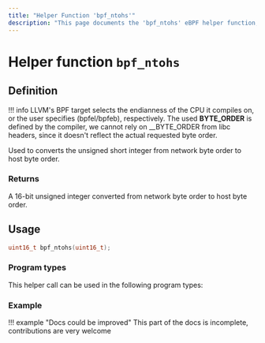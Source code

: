 ```yaml
---
title: "Helper Function 'bpf_ntohs'"
description: "This page documents the 'bpf_ntohs' eBPF helper function, including its definition, usage, program types that can use it, and examples."
---
```

# Helper function `bpf_ntohs`

## Definition

<!-- [HELPER_FUNC_DEF] -->

!!! info 
    LLVM's BPF target selects the endianness of the CPU it compiles on, or the user specifies (bpfel/bpfeb), respectively. The used __BYTE_ORDER__ is defined by the compiler, we cannot rely on __BYTE_ORDER from libc headers, since it doesn't reflect the actual requested byte order.

Used to converts the unsigned short integer from network byte order to host byte order.

### Returns

A 16-bit unsigned integer converted from network byte order to host byte order.
<!-- [/HELPER_FUNC_DEF] -->

## Usage

```c
uint16_t bpf_ntohs(uint16_t);
```

### Program types

This helper call can be used in the following program types:

<!-- DO NOT EDIT MANUALLY -->
<!-- [HELPER_FUNC_PROG_REF] -->
<!-- [/HELPER_FUNC_PROG_REF] -->

### Example

!!! example "Docs could be improved"
    This part of the docs is incomplete, contributions are very welcome
